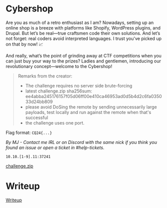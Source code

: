 # Cybershop

Are you as much of a retro enthusiast as I am? Nowadays, setting up an online shop is a breeze with platforms like Shopify, WordPress plugins, and Drupal. But let’s be real—true craftsmen code their own solutions. And let’s not forget: real coders avoid interpreted languages. I trust you've picked up on that by now! 📈

And really, what’s the point of grinding away at CTF competitions when you can just buy your way to the prizes? Ladies and gentlemen, introducing our revolutionary concept—welcome to the Cybershop!

> Remarks from the creator:
> * The challenge requires no server side brute-forcing
> * latest challenge.zip sha256sum: ee4abba245176157f05d06ff00e410ca46953ad0d5b4d2c6fa035033d24bb809
> * please avoid DoSing the remote by sending unnecessarily large payloads, test locally and run against the remote when that's successful
> * the challenge uses one port.

Flag format: `CQ24{...}`

*By MJ - Contact me IRL or on Discord with the same nick if you think you found an issue or open a ticket in #help-tickets.*

`10.10.[1-9].11:37241`

[challenge.zip](files/challenge.zip)

# Writeup

[Writeup](WRITEUP.md)
